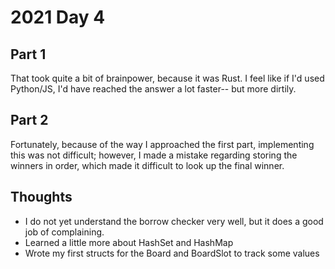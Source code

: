 # 2021 Day 4

## Part 1

That took quite a bit of brainpower, because it was Rust. I feel like if I'd used Python/JS, I'd have reached the answer a lot faster-- but more dirtily.

## Part 2

Fortunately, because of the way I approached the first part, implementing this was not difficult; however, I made a mistake regarding storing the winners in order, which made it difficult to look up the final winner.

## Thoughts

-   I do not yet understand the borrow checker very well, but it does a good job of complaining.
-   Learned a little more about HashSet and HashMap
-   Wrote my first structs for the Board and BoardSlot to track some values
